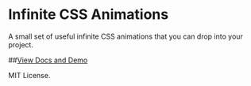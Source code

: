 # Infinite CSS Animations
A small set of useful infinite CSS animations that you can drop into your project.

##[View Docs and Demo](http://tilomitra.github.io/infinite)

MIT License. 